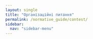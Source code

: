 ```yaml
---
layout: single
title: "Організаційні питання"
permalink: /normative_guide/contest/
sidebar:
  nav: "sidebar-menu"
---
```


